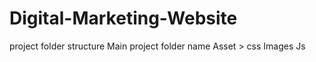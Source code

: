 # Digital-Marketing-Website
project folder structure
Main project folder name 
Asset > css 
Images
Js

